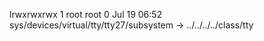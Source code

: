 lrwxrwxrwx 1 root root 0 Jul 19 06:52 sys/devices/virtual/tty/tty27/subsystem -> ../../../../class/tty
